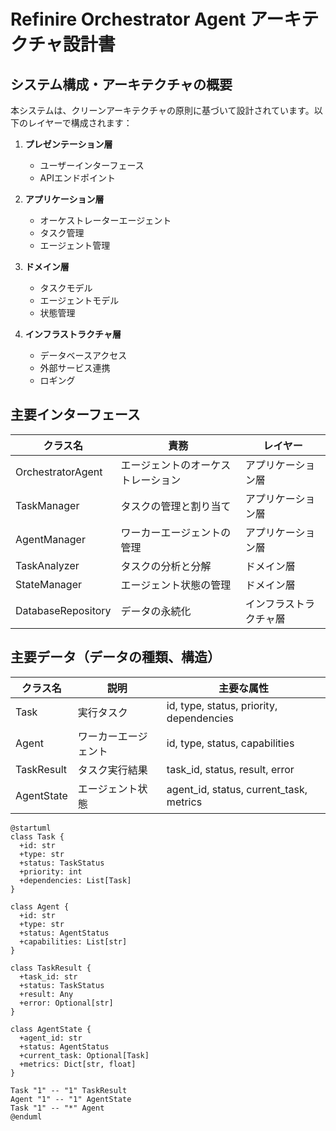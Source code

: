 # Refinire Orchestrator Agent アーキテクチャ設計書

## システム構成・アーキテクチャの概要

本システムは、クリーンアーキテクチャの原則に基づいて設計されています。以下のレイヤーで構成されます：

1. **プレゼンテーション層**
   - ユーザーインターフェース
   - APIエンドポイント

2. **アプリケーション層**
   - オーケストレーターエージェント
   - タスク管理
   - エージェント管理

3. **ドメイン層**
   - タスクモデル
   - エージェントモデル
   - 状態管理

4. **インフラストラクチャ層**
   - データベースアクセス
   - 外部サービス連携
   - ロギング

## 主要インターフェース

| クラス名 | 責務 | レイヤー |
|----------|------|----------|
| OrchestratorAgent | エージェントのオーケストレーション | アプリケーション層 |
| TaskManager | タスクの管理と割り当て | アプリケーション層 |
| AgentManager | ワーカーエージェントの管理 | アプリケーション層 |
| TaskAnalyzer | タスクの分析と分解 | ドメイン層 |
| StateManager | エージェント状態の管理 | ドメイン層 |
| DatabaseRepository | データの永続化 | インフラストラクチャ層 |

## 主要データ（データの種類、構造）

| クラス名 | 説明 | 主要な属性 |
|----------|------|------------|
| Task | 実行タスク | id, type, status, priority, dependencies |
| Agent | ワーカーエージェント | id, type, status, capabilities |
| TaskResult | タスク実行結果 | task_id, status, result, error |
| AgentState | エージェント状態 | agent_id, status, current_task, metrics |

```plantuml
@startuml
class Task {
  +id: str
  +type: str
  +status: TaskStatus
  +priority: int
  +dependencies: List[Task]
}

class Agent {
  +id: str
  +type: str
  +status: AgentStatus
  +capabilities: List[str]
}

class TaskResult {
  +task_id: str
  +status: TaskStatus
  +result: Any
  +error: Optional[str]
}

class AgentState {
  +agent_id: str
  +status: AgentStatus
  +current_task: Optional[Task]
  +metrics: Dict[str, float]
}

Task "1" -- "1" TaskResult
Agent "1" -- "1" AgentState
Task "1" -- "*" Agent
@enduml
```